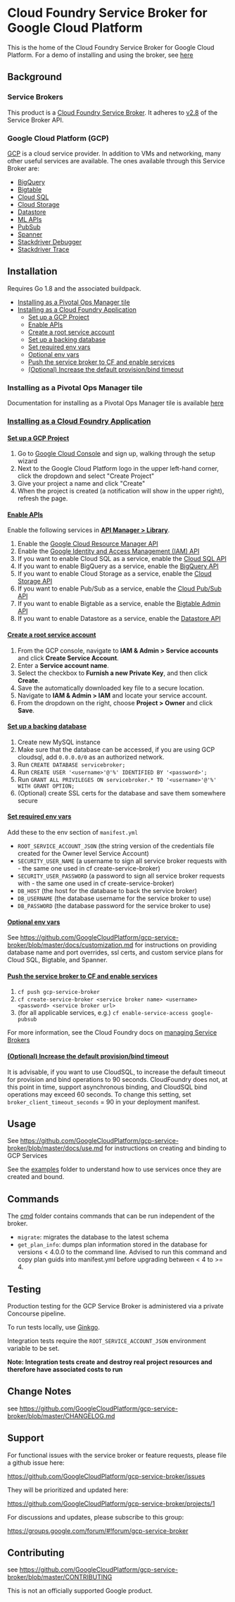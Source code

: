 # Cloud Foundry Service Broker for Google Cloud Platform

This is the home of the Cloud Foundry Service Broker for Google Cloud Platform. For a demo of installing and using the broker,
see [here](https://www.youtube.com/watch?v=8nc4624K91A&list=PLIivdWyY5sqKJ48ycao632rEDuVbFm8yJ&index=3)

## Background

### Service Brokers

This product is a [Cloud Foundry Service Broker](https://docs.cloudfoundry.org/services/overview.html). It adheres
to [v2.8](https://docs.pivotal.io/pivotalcf/1-7/services/api.html) of the Service Broker API.

### Google Cloud Platform (GCP)

[GCP](cloud.google.com) is a cloud service provider. In addition to VMs and networking, many other useful services are available. The ones
available through this Service Broker are:

* [BigQuery](https://cloud.google.com/bigquery/)
* [Bigtable](https://cloud.google.com/bigtable/)
* [Cloud SQL](https://cloud.google.com/sql/)
* [Cloud Storage](https://cloud.google.com/storage/)
* [Datastore](https://cloud.google.com/datastore/)
* [ML APIs](https://cloud.google.com/ml/)
* [PubSub](https://cloud.google.com/pubsub/)
* [Spanner](https://cloud.google.com/spanner/)
* [Stackdriver Debugger](https://cloud.google.com/debugger/)
* [Stackdriver Trace](https://cloud.google.com/trace/)


## Installation

Requires Go 1.8 and the associated buildpack.

* [Installing as a Pivotal Ops Manager tile](http://docs.pivotal.io/partners/gcp-sb/index.html)
* [Installing as a Cloud Foundry Application](#cf)
    * [Set up a GCP Project](#project)
    * [Enable APIs](#apis)
    * [Create a root service account](#service-account)
    * [Set up a backing database](#database)
    * [Set required env vars](#required-env)
    * [Optional env vars](#optional-env)
    * [Push the service broker to CF and enable services](#push)
    * [(Optional) Increase the default provision/bind timeout](#timeout)


### Installing as a Pivotal Ops Manager tile

Documentation for installing as a Pivotal Ops Manager tile is available [here](http://docs.pivotal.io/partners/gcp-sb/index.html)

### [Installing as a Cloud Foundry Application](#cf)

#### [Set up a GCP Project](#project)

1. Go to [Google Cloud Console](https://console.cloud.google.com) and sign up, walking through the setup wizard
1. Next to the Google Cloud Platform logo in the upper left-hand corner, click the dropdown and select "Create Project"
1. Give your project a name and click "Create"
1. When the project is created (a notification will show in the upper right), refresh the page.

#### [Enable APIs](#apis)

Enable the following services in **[API Manager > Library](https://console.cloud.google.com/apis/library)**.

1. Enable the [Google Cloud Resource Manager API](https://console.cloud.google.com/apis/api/cloudresourcemanager.googleapis.com/overview)
1. Enable the [Google Identity and Access Management (IAM) API](https://console.cloud.google.com/apis/api/iam.googleapis.com/overview)
1. If you want to enable Cloud SQL as a service, enable the [Cloud SQL API](https://console.cloud.google.com/apis/api/sqladmin/overview)
1. If you want to enable BigQuery as a service, enable the [BigQuery API](https://console.cloud.google.com/apis/api/bigquery/overview)
1. If you want to enable Cloud Storage as a service, enable the [Cloud Storage API](https://console.cloud.google.com/apis/api/storage_component/overview)
1. If you want to enable Pub/Sub as a service, enable the [Cloud Pub/Sub API](https://console.cloud.google.com/apis/api/pubsub/overview)
1. If you want to enable Bigtable as a service, enable the [Bigtable Admin API](https://console.cloud.google.com/apis/api/bigtableadmin/overview)
1. If you want to enable Datastore as a service, enable the [Datastore API](https://console.cloud.google.com/apis/api/datastore.googleapis.com/overview)

#### [Create a root service account](#service-account)

1. From the GCP console, navigate to **IAM & Admin > Service accounts** and click **Create Service Account**.
1. Enter a **Service account name**.
1. Select the checkbox to **Furnish a new Private Key**, and then click **Create**.
1. Save the automatically downloaded key file to a secure location.
1. Navigate to **IAM & Admin > IAM** and locate your service account.
1. From the dropdown on the right, choose **Project > Owner** and click **Save**.

#### [Set up a backing database](#database)

1. Create new MySQL instance
1. Make sure that the database can be accessed, if you are using GCP cloudsql, add `0.0.0.0/0` as an authorized network.
1. Run `CREATE DATABASE servicebroker;`
1. Run `CREATE USER '<username>'@'%' IDENTIFIED BY '<password>';`
1. Run `GRANT ALL PRIVILEGES ON servicebroker.* TO '<username>'@'%' WITH GRANT OPTION;`
1. (Optional) create SSL certs for the database and save them somewhere secure

#### [Set required env vars](#required-env)

Add these to the env section of `manifest.yml`

* `ROOT_SERVICE_ACCOUNT_JSON` (the string version of the credentials file created for the Owner level Service Account)
* `SECURITY_USER_NAME` (a username to sign all service broker requests with - the same one used in cf create-service-broker)
* `SECURITY_USER_PASSWORD` (a password to sign all service broker requests with - the same one used in cf create-service-broker)
* `DB_HOST` (the host for the database to back the service broker)
* `DB_USERNAME` (the database username for the service broker to use)
* `DB_PASSWORD` (the database password for the service broker to use)

#### [Optional env vars](#optional-env)

See https://github.com/GoogleCloudPlatform/gcp-service-broker/blob/master/docs/customization.md 
for instructions on providing database name and port overrides, ssl certs, and custom service plans for Cloud SQL, Bigtable, and Spanner.

#### [Push the service broker to CF and enable services](#push)
1. `cf push gcp-service-broker`
1. `cf create-service-broker <service broker name> <username> <password> <service broker url>`
1. (for all applicable services, e.g.) `cf enable-service-access google-pubsub`

For more information, see the Cloud Foundry docs on [managing Service Brokers](https://docs.cloudfoundry.org/services/managing-service-brokers.html)

#### [(Optional) Increase the default provision/bind timeout](#timeout)
It is advisable, if you want to use CloudSQL, to increase the default timeout for provision and
bind operations to 90 seconds. CloudFoundry does not, at this point in time, support asynchronous
binding, and CloudSQL bind operations may exceed 60 seconds. To change this setting, set
`broker_client_timeout_seconds` = 90 in your deployment manifest.

## Usage

See https://github.com/GoogleCloudPlatform/gcp-service-broker/blob/master/docs/use.md for instructions on creating and binding to GCP Services
 
See the [examples](https://github.com/GoogleCloudPlatform/gcp-service-broker/blob/master/examples/) folder to understand how to use services once they are created and bound.

## Commands

The [cmd](https://github.com/GoogleCloudPlatform/gcp-service-broker/blob/master/cmd/) folder contains commands that can be run independent of the broker.

* `migrate`: migrates the database to the latest schema
* `get_plan_info`: dumps plan information stored in the database for versions < 4.0.0 to the command line. Advised to 
run this command and copy plan guids into manifest.yml before upgrading between < 4 to >= 4.

## Testing

Production testing for the GCP Service Broker is administered via a private Concourse pipeline.

To run tests locally, use [Ginkgo](https://onsi.github.io/ginkgo/). 

Integration tests require the `ROOT_SERVICE_ACCOUNT_JSON` environment variable to be set.
 
**Note: Integration tests create and destroy real project resources and therefore have associated costs to run**


## Change Notes

see https://github.com/GoogleCloudPlatform/gcp-service-broker/blob/master/CHANGELOG.md

## Support

For functional issues with the service broker or feature requests, please file a github issue here:

https://github.com/GoogleCloudPlatform/gcp-service-broker/issues

They will be prioritized and updated here:

https://github.com/GoogleCloudPlatform/gcp-service-broker/projects/1

For discussions and updates, please subscribe to this group:

https://groups.google.com/forum/#!forum/gcp-service-broker

## Contributing

see https://github.com/GoogleCloudPlatform/gcp-service-broker/blob/master/CONTRIBUTING

This is not an officially supported Google product.
